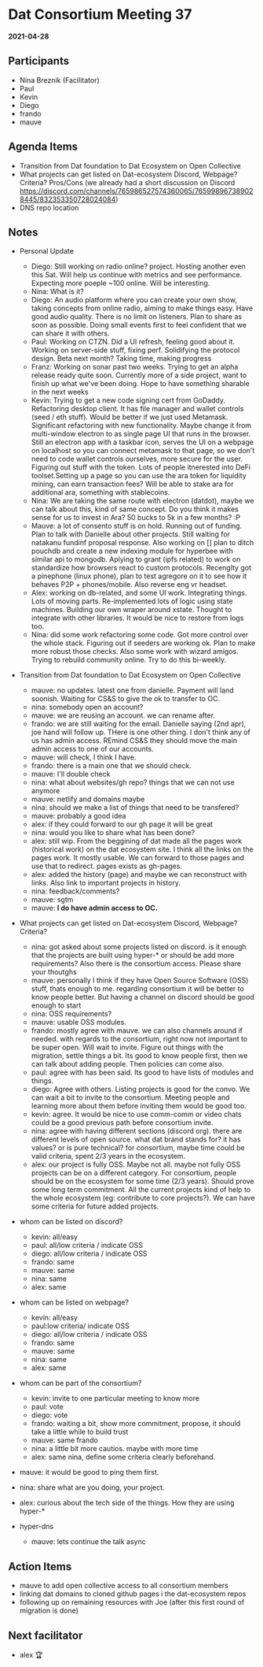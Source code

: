 # Dat Consortium Meeting 37

**2021-04-28**

## Participants
- Nina Breznik (Facilitator)
- Paul
- Kevin
- Diego
- frando
- mauve

## Agenda Items

- Transition from Dat foundation to Dat Ecosystem on Open Collective
- What projects can get listed on Dat-ecosystem Discord, Webpage? Criteria? Pros/Cons (we already had a short discussion on Discord https://discord.com/channels/765986527574360065/765998967389028445/832353350728024084)
- DNS repo location

## Notes

- Personal Update
    - Diego: Still working on radio online? project. Hosting another even this Sat. Will help us continue with metrics and see performance. Expecting more poeple ~100 online. Will be interesting.
    - Nina: What is it?
    - Diego: An audio platform where you can create your own show, taking concepts from online radio, aiming to make things easy. Have good audio quality. There is no limit on listeners. Plan to share as soon as possible. Doing small events first to feel confident that we can share it with others.
    - Paul: Working on CTZN. Did a UI refresh, feeling good about it. Working on server-side stuff, fixing perf. Solidifying the  protocol design. Beta next month? Taking time, making progress
    - Franz: Working on sonar past two weeks. Trying to get an alpha release ready quite soon. Currently more of a side project, want to finish up what we've been doing. Hope to have something sharable in the next weeks
    - Kevin: Trying to get a new code signing cert from GoDaddy. Refactoring desktop client. It has file manager and wallet controls (seed / eth stuff). Would be better if we just used Metamask. Significant refactoring with new functionality. Maybe change it from multi-window electron to as single page UI that runs in the browser. Still an electron app with a taskbar icon, serves the UI on a webpage on localhost so you can connect metamask to that page, so we don't need to code wallet controls ourselves, more secure for the user. Figuring out stuff with the token. Lots of people itnerested into DeFi toolset.Setting up a page so you can use the ara token for liquidity mining, can earn transaction fees? Will be able to stake ara for additional ara, something with stablecoins.
    - Nina: We are taking the same route with electron (datdot), maybe we can talk about this, kind of same concept. Do you think it makes sense for us to invest in Ara? 50 bucks to 5k in a few months? :P
    - Mauve: a lot of consento stuff is on hold. Running out of funding. Plan to talk with Danielle about other projects. Still waiting for natakanu fundinf proposal response. Also working on [] plan to ditch pouchdb and create a new indexing module for hyperbee with similar api to mongodb. Aplying to grant (ipfs related) to work on standardize how browsers react to custom protocols. Recenglty got a pinephone (linux phone), plan to test agregore on it to see how it behaves P2P + phones/mobile. Also reverse eng vr headset.
    - Alex: working on db-related, and some UI work. Integrating things. Lots of moving parts. Re-implemented lots of logic using state machines. Building our own wraper around xstate. Thought to integrate with other libraries. It would be nice to restore from logs too.
    - Nina: did some work refactoring some code. Got more control over the whole stack. Figuring out if seeders are working ok. Plan to make more robust those checks. Also some work with wizard amigos. Trying to rebuild community online. Try to do this bi-weekly.

- Transition from Dat foundation to Dat Ecosystem on Open Collective
    - mauve: no updates. latest one from danielle. Payment will land soonish. Waiting for CS&S to give the ok to transfer to OC.
    - nina: somebody open an account?
    - mauve: we are reusing an account. we can rename after.
    - frando: we are still waiting for the email. Danielle saying (2nd apr), joe hand will follow up. THere is one other thing. I don't think any of us has admin access. REmind CS&S they should move the main admin access to one of our accounts.
    - mauve: will check, I think I have.
    - frando: there is a main one that we should check.
    - mauve: I'll double check
    - nina: what about websites/gh repo? things that we can not use anymore
    - mauve: netlify and domains maybe
    - nina: should we make a list of things that need to be transfered?
    - mauve: probably a good idea
    - alex: if they could forward to our gh page it will be great
    - nina: would you like to share what has been done?
    - alex: still wip. From the beggining of dat made all the pages work (historical work) on the dat ecosystem site. I think all the links on the pages work. It mostly usable. We can forward to those pages and use that to redirect. pages exists as gh-pages.
    - alex: added the history (page) and maybe we can reconstruct with links. Also link to important projects in history.
    - nina: feedback/comments?
    - mauve: sgtm
    - mauve: **I do have admin access to OC.**

- What projects can get listed on Dat-ecosystem Discord, Webpage? Criteria?
    - nina: got asked about some projects listed on discord. is it enough that the projects are built using hyper-* or should be add more requirements? Also there is the consortium access. Please share your thoutghs
    - mauve: personally I think if they have Open Source Software (OSS) stuff, thats enough to me. regarding consortium it will be better to know people better. But having a channel on discord should be good enough to start
    - nina: OSS requirements?
    - mauve: usable OSS modules.
    - frando: mostly agree with mauve. we can also channels around if needed. with regards to the consortium, right now not important to be super open. Will wait to invite. Figure out things with the migration, settle things a bit. Its good to know people first, then we can talk about adding people. Then policies can come also.
    - paul: agree with has been said. Its good to have lists of modules and things.
    - diego: Agree with others. Listing projects is good for the convo. We can wait a bit to invite to the consortium. Meeting people and learning more about them before inviting them would be good too.
    - kevin: agree. It would be nice to use comm-comm or video chats could be a good previous path before consortium invite.
    - nina: agree with having different sections (discord org). there are different levels of open source. what dat brand stands for? it has values? or is pure technical? for consortium, maybe time could be valid criteria, spent 2/3 years in the ecosystem.
    - alex: our project is fully OSS. Maybe not all. maybe not fully OSS projects can be on a different category. For consortium, people should be on the ecosystem for some time (2/3 years). Should prove some long term commitment. All the current projects kind of help to the whole ecosystem (eg: contribute to core projects?). We can have some criteria for future added projects.

- whom can be listed on discord?
    - kevin: all/easy
    - paul: all/low criteria / indicate OSS
    - diego: all/low criteria / indicate OSS
    - frando: same
    - mauve: same
    - nina: same
    - alex: same
- whom can be listed on webpage?
    - kevin: all/easy
    - paul:low criteria/ indicate OSS
    - diego: all/low criteria / indicate OSS
    - frando: same
    - mauve: same
    - nina: same
    - alex: same
- whom can be part of the consortium?
    - kevin: invite to one particular meeting to know more
    - paul: vote
    - diego: vote
    - frando: waiting a bit, show more commitment, propose, it should take a little while to build trust
    - mauve: same frando
    - nina: a little bit more cautios. maybe with more time
    - alex: same nina, define some criteria clearly beforehand.

- mauve: it would be good to ping them first.
- nina: share what are you doing, your project.
- alex: curious about the tech side of the things. How they are using hyper-*

- hyper-dns
    - mauve: lets continue the talk async

## Action Items
- mauve to add open collective access to all consortium members
- linking dat domains to cloned github pages i the dat-ecosystem repos
- following up on remaining resources with Joe (after this first round of migration is done)

## Next facilitator
- alex :trophy:




